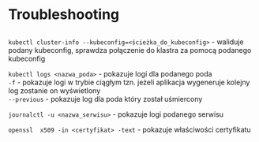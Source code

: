 # Troubleshooting

## 

`kubectl cluster-info --kubeconfig=<ścieżka_do_kubeconfig>` - waliduje podany kubeconfig, sprawdza połączenie do klastra za pomocą podanego kubeconfig

`kubectl logs <nazwa_poda>` - pokazuje logi dla podanego poda  
  `-f` - pokazuje logi w trybie ciągłym tzn. jeżeli aplikacja wygeneruje kolejny log zostanie on wyświetlony  
  `--previous` - pokazuje log dla poda który został uśmiercony

`journalctl -u <nazwa_serwisu>` - pokazuje logi podanego serwisu

`openssl  x509 -in <certyfikat> -text` - pokazuje właściwości certyfikatu


